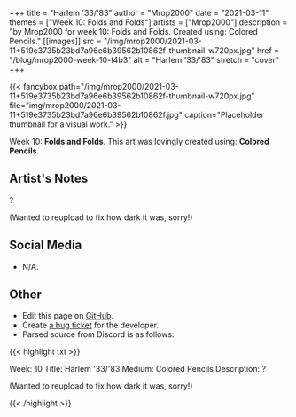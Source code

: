 +++
title =       "Harlem '33/'83"
author =      "Mrop2000"
date =        "2021-03-11"
themes =      ["Week 10: Folds and Folds"]
artists =     ["Mrop2000"]
description = "by Mrop2000 for week 10: Folds and Folds. Created using: Colored Pencils."
[[images]]
      src = "/img/mrop2000/2021-03-11+519e3735b23bd7a96e6b39562b10862f-thumbnail-w720px.jpg"
      href = "/blog/mrop2000-week-10-f4b3"
      alt = "Harlem '33/'83"
      stretch = "cover"
+++


{{< fancybox path="/img/mrop2000/2021-03-11+519e3735b23bd7a96e6b39562b10862f-thumbnail-w720px.jpg" file="img/mrop2000/2021-03-11+519e3735b23bd7a96e6b39562b10862f.jpg" caption="Placeholder thumbnail for a visual work." >}}


Week 10: **Folds and Folds**. This art was lovingly created using: **Colored Pencils**.

## Artist's Notes

?

(Wanted to reupload to fix how dark it was, sorry!)

## Social Media

- N/A.

## Other

- Edit this page on [GitHub](https://github.com/teaminkling/web-refresh/edit/main/content/blog/mrop2000-week-10-f4b3.md).
- Create [a bug ticket](https://github.com/teaminkling/web-refresh/issues/new?assignees=&labels=bug&template=problem-report.md&title=) for the developer.
- Parsed source from Discord is as follows:

{{< highlight txt >}}

Week: 10 
Title: Harlem '33/'83
Medium: Colored Pencils
Description: ?

(Wanted to reupload to fix how dark it was, sorry!)

{{< /highlight >}}